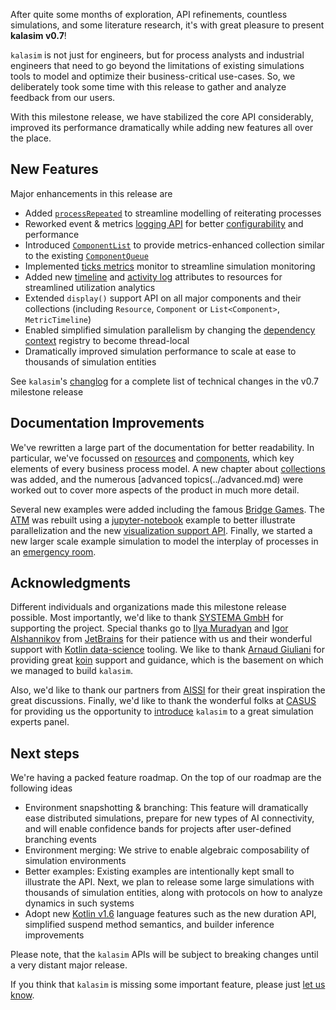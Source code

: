 [comment]: <> (## Kalasim v0.7)

After quite some months of exploration, API refinements, countless simulations, and some literature research, it's with great pleasure to present **kalasim v0.7**!

`kalasim` is not just for engineers, but for process analysts and industrial engineers that need to go beyond the limitations of existing simulations tools to model and optimize their business-critical use-cases. So, we deliberately took some time with this release to gather and analyze feedback from our users.

With this milestone release, we have stabilized the core API considerably, improved its performance dramatically while adding new features all over the place.


## New Features

Major enhancements in this release are

* Added [`processRepeated`](../component.md#2-extend-repeatedprocess) to streamline modelling of reiterating processes
* Reworked event & metrics [logging API](../event_log.md) for better [configurability](../advanced.md#continuous-simulation) and performance
* Introduced [`ComponentList`](collections.md#list) to provide metrics-enhanced collection similar to the existing [`ComponentQueue`](collections.md#queue)
* Implemented [ticks metrics](advanced.md#operational-control) monitor to streamline simulation monitoring
* Added new [timeline](https://www.kalasim.org/resource/#timeline) and [activity log](https://www.kalasim.org/resource/#activity-log)  attributes to resources for streamlined utilization analytics
* Extended `display()` support API on all major components and their collections (including `Resource`, `Component` or `List<Component>`, `MetricTimeline`)
* Enabled simplified simulation parallelism by changing the [dependency context](../basics.md#dependency-injection) registry to become thread-local
* Dramatically improved simulation performance to scale at ease to thousands of simulation entities

See `kalasim`'s [changlog](../changes.md) for a complete list of technical changes in the v0.7 milestone release

## Documentation Improvements

We've rewritten a large part of the documentation for better readability. In particular, we've focussed on [resources](../resource.md) and [components](../component.md), which key elements of every business process model.  A new chapter about [collections](collections.md) was added, and the numerous [advanced topics(../advanced.md) were worked out to cover more aspects of the product in much more detail.

Several new examples were added including the famous [Bridge Games](examples/bridge_game.md). The [ATM](../examples/atm_queue.md) was rebuilt using a [jupyter-notebook](https://github.com/Kotlin/kotlin-jupyter) example to better illustrate parallelization and the new [visualization support API](../visualization.md). Finally, we started a new larger scale example simulation to model the interplay of processes in an [emergency room](../examples/emergency_room.md).


## Acknowledgments

Different individuals and organizations made this milestone release possible. Most importantly, we'd like to thank [SYSTEMA GmbH](https://www.systema.com/) for supporting the project. Special thanks go to [Ilya Muradyan](https://github.com/ileasile) and [Igor Alshannikov](https://github.com/alshan) from [JetBrains](https://www.jetbrains.com/) for their patience with us and their wonderful support with [Kotlin data-science](https://kotlinlang.org/docs/data-science-overview.html) tooling. We like to thank [Arnaud Giuliani](https://github.com/arnaudgiuliani) for providing great [koin](https://github.com/InsertKoinIO/koin) support and guidance, which is the basement on which we managed to build `kalasim`.

Also, we'd like to thank our partners from [AISSI]( https://aissi-project.com/en/) for their great inspiration the great discussions. Finally, we'd like to thank the wonderful folks at [CASUS](https://www.casus.science/) for providing us the opportunity to [introduce](https://github.com/holgerbrandl/kalasim/blob/master/docs/presentations/CASUS_Seminar_20211102_Data_Science_Automation_and_Modelling_with_Kotlin_by_Holger_Brandl.pdf) `kalasim` to a great simulation experts panel.


## Next steps

We're having a packed feature roadmap. On the top of our roadmap are the following ideas

* Environment snapshotting & branching: This feature will dramatically ease distributed simulations, prepare for new types of AI connectivity, and will enable confidence bands for projects after user-defined branching events
* Environment merging: We strive to enable algebraic composability of simulation environments
* Better examples: Existing examples are intentionally kept small to illustrate the API. Next, we plan to release some large simulations with thousands of simulation entities, along with protocols on how to analyze dynamics in such systems
* Adopt new [Kotlin v1.6](https://blog.jetbrains.com/kotlin/2021/11/kotlin-1-6-0-is-released/) language features such as the new duration API, simplified suspend method semantics, and builder inference improvements

Please note, that the `kalasim` APIs will be subject to breaking changes until a very distant major release.

If you think that `kalasim` is missing some important feature, please just [let us know](https://github.com/holgerbrandl/kalasim/issues).
